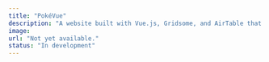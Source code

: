 ```yaml
---
title: "PokéVue"
description: "A website built with Vue.js, Gridsome, and AirTable that lets you compare the orginal 151 Pokémon."
image: 
url: "Not yet available."
status: "In development"
---    
```

